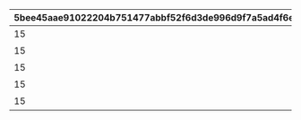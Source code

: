 |5bee45aae91022204b751477abbf52f6d3de996d9f7a5ad4f6e74987956d3a23|ed60d5af0bd92b37d88b454d261a3f2c8a3f62942686af53cc935aeb3e97137f|94c4454621f73db66e48b11019e755c1e1970c7833d148fe7908752f77e266a8|7fd41536369a57ed297a98190a560af9700a71ba76b073c4d568abd0a0e222f1|e160f5d9014d5b396d5401aef2894d5925d33f206ebd5d5a59bc94ef089e2e8c|7a8687f0b4357eebee6abe50ae1706d80bb7b055fa9fb35e437030548e06602f|5af46fd33296b470969217b1c7cdc12e3f974260de2beac4d5b5152b2a4c7b99|0bc598b85b744630d8a8ae5a2cf4fcd04f8168ede0bad4161c8b976050fcd76a|fd3bb92e952d72b2230c3d57e37394c885c15e8f60ef5f29151227b3ad73ea67|fdb6511c5dcce74192d4688f6acb073e67d484866dd858095c9e186dbe35f3bf|a2102c65350a51a88aeebd01cff8bc1ca9051cbd3b5227dfe28e8a0b85f8fd6d|8c8214fc2f68957f3b43b3d66b3ef9752721e5b9be774c03a99d515f22e5a37e|be5a3075205be8019fa580f78a2e962e4f51ae206ad882e2f77f91a6d7b9b8fe|256ae57542c91f423e4cc1628b63c905201852ee5752cf5c34b2bb1d63718cb1|9741aef74e4be12492bc364f49dc00a0be09dcb7b12a7301b661b95fac1ccb02|c1c35c06e0b70a96668e0a5a93b5507d6c1d127f5fbb557d3c1ad04159a4988b|c37727df73b436c3e101faade82b6bb655723b6912d0401d83d24b06c9afc6ab|ff5865451e94c6d181669dcee76846412ae24961361ff703f189037ca059f396|98c8e58531453339e2268d048ed6c0e05221042d7fa771a3c85d2c52e6a8fad5|5713faec1848bee1d5d0ace978c8176f77741791a436e03388a24694baf75b96|fc587ca6e87b149e7ac813fd1fb6bdf9bfa89684f2189739bc52994465a18c38|b775ff0a6bfb153dae2d1e41b459346b3f18f4db47e8fdfb6b5e52facfd5f490|
| --- | --- | --- | --- | --- | --- | --- | --- | --- | --- | --- | --- | --- | --- | --- | --- | --- | --- | --- | --- | --- | --- |
|15|2|91002|100|0|102011|102011|401|9019|1|601|1|0|妖狐カムラヲ・始原を1体倒そう（SCENARIO限定）|4|1|11001348|2025/01/31 12:00:00|0|10201|6115|8|
|15|2|91002|100|0|102012|102012|402|9028|1|601|1|0|アルファ・レガリアスを1体倒そう（SCENARIO限定）|4|1|11001349|2025/02/06 12:00:00|0|10201|6115|8|
|15|2|91002|100|0|102021|102021|401|9011|0|601|1|0|歪音の精霊を1体倒そう（SCENARIO限定）|4|1|11001351|2025/02/28 12:00:00|0|10202|6115|8|
|15|2|91002|100|0|102031|102031|401|9011|0|601|1|0|巨鋼機獣・改造ゲドンを1体倒そう（SCENARIO限定）|4|1|11001352|2025/03/31 12:00:00|0|10203|6115|8|
|15|2|91002|100|0|102041|102041|401|9011|0|601|1|0|恋する錬僕・ホムンホムンを1体倒そう（SCENARIO限定）|4|1|11001354|2025/04/30 12:00:00|0|10204|6115|8|